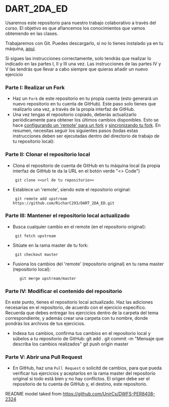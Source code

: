 DART_2DA_ED
================

Usaremos este repositorio para nuestro trabajo colaborativo a través del curso.
El objetivo es que afiancemos los conocimientos que vamos obteniendo en las clases.

Trabajaremos con Git. Puedes descargarlo, si no lo tienes instalado ya en tu máquina, [aquí](https://git-scm.com/downloads).

Si sigues las instrucciones correctamente, solo tendrás que realizar lo indicado en las partes I, II y III una vez. 
Las instrucciones de las partes IV y V las tendrás que llevar a cabo siempre que quieras añadir un nuevo ejercicio

### Parte I: Realizar un Fork
* Haz un ``Fork`` de este repositorio en tu propia cuenta (esto generará un nuevo repositorio en tu cuenta de GitHub). Este paso solo tienes que realizarlo una vez, a través de la propia interfaz de GitHub.
* Una vez tengas el repositorio copiado, deberás actualizarlo periódicamente para obtener los últimos cambios disponibles. Esto se hace [configurando un 'remote' para un fork](https://help.github.com/articles/configuring-a-remote-for-a-fork) y [sincronizando tu fork](https://help.github.com/articles/syncing-a-fork). En resumen, necesitas seguir los siguientes pasos (todas estas instrucciones deben ser ejecutadas dentro del directorio de trabajo de tu repositorio local):

### Parte II: Clonar el repositorio local
* Clona el repositorio de cuenta de GitHub en tu máquina local (la propia interfaz de GitHub te da la URL en el botón verde "<> Code")

       git clone <<url de tu repositorio>>

* Establece un 'remote', siendo este el repositorio original:

       git remote add upstream https://github.com/RicharC293/DART_2DA_ED.git

### Parte III: Mantener el repositorio local actualizado
* Busca cualquier cambio en el remote (en el repositorio original):

       git fetch upstream

* Sitúate en la rama master de tu fork:

       git checkout master

* Fusiona los cambios del 'remote' (repositorio original) en tu rama master (repositorio local):

         git merge upstream/master

### Parte IV: Modificar el contenido del repositorio
En este punto, tienes el repositorio local actualizado. Haz las adiciones necesarias en el repositorio, de acuerdo con el ejercicio específico. Recuerda que debes entregar los ejercicios dentro de la carpeta del tema correspondiente, y además crear una carpeta con tu nombre, donde pondrás los archivos de tus ejercicios.

* Indexa tus cambios, confirma tus cambios en el repositorio local y súbelos a tu repositorio de GitHub:
       git add .
       git commit -m "Mensaje que describa los cambios realizados"
       git push origin master

### Parte V: Abrir una Pull Request
* En GitHub, haz una ``Pull Request`` o solicitd de cambios, para que pueda verificar tus ejercicios y aceptarlos en la rama master del repositorio original si todo está bien y no hay conflictos. El origen debe ser el repositorio de tu cuenta de GitHub y, el destino, este repositorio.


README model taked from https://github.com/UnirCs/DWFS-PER8408-2324
